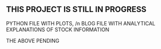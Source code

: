 ## THIS PROJECT IS STILL IN PROGRESS

PYTHON FILE WITH PLOTS, /n
BLOG FILE WITH ANALYTICAL EXPLANATIONS OF STOCK INFORMATION 

THE ABOVE PENDING
